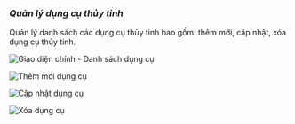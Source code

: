 ### *Quản lý dụng cụ thủy tinh*

Quản lý danh sách các dụng cụ thủy tinh bao gồm: thêm mới, cập nhật, xóa dụng cụ thủy tinh.

![](https://i.imgur.com/RhFhzb8.png "Giao diện chính - Danh sách dụng cụ")

![](https://i.imgur.com/qZjKn9l.png "Thêm mới dụng cụ")

![](https://i.imgur.com/l9EWknO.png "Cập nhật dụng cụ")

![](https://i.imgur.com/o45t8ap.png "Xóa dụng cụ")